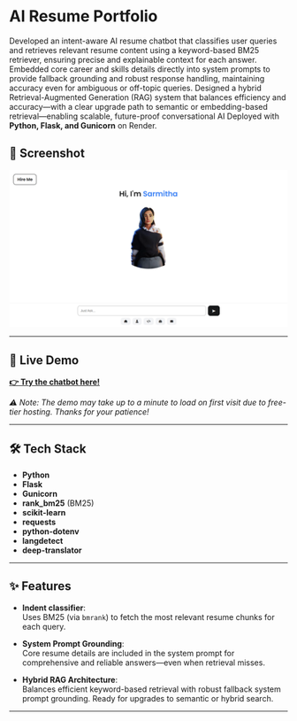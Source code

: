 # AI Resume Portfolio

Developed an intent-aware AI resume chatbot that classifies user queries and retrieves relevant resume content using a keyword-based BM25 retriever, ensuring precise and explainable context for each answer. Embedded core career and skills details directly into system prompts to provide fallback grounding and robust response handling, maintaining accuracy even for ambiguous or off-topic queries. Designed a hybrid Retrieval-Augmented Generation (RAG) system that balances efficiency and accuracy—with a clear upgrade path to semantic or embedding-based retrieval—enabling scalable, future-proof conversational AI
Deployed with **Python, Flask, and Gunicorn** on Render.

## 📸 Screenshot

![Screenshot](./Screenshots/Screenshot-1.png)

---

## 🚀 Live Demo
**[👉 Try the chatbot here!](https://sarmitha-ai-portfolio.onrender.com/)**  

_⚠️ Note: The demo may take up to a minute to load on first visit due to free-tier hosting. Thanks for your patience!_

---

## 🛠️ Tech Stack

- **Python**
- **Flask**
- **Gunicorn**
- **rank_bm25** (BM25)
- **scikit-learn**
- **requests**
- **python-dotenv**
- **langdetect**
- **deep-translator**

---

## ✨ Features

- **Indent classifier**:  
  Uses BM25 (via `bmrank`) to fetch the most relevant resume chunks for each query.

- **System Prompt Grounding**:  
  Core resume details are included in the system prompt for comprehensive and reliable answers—even when retrieval misses.

- **Hybrid RAG Architecture**:  
  Balances efficient keyword-based retrieval with robust fallback system prompt grounding. Ready for upgrades to semantic or hybrid search.

---



